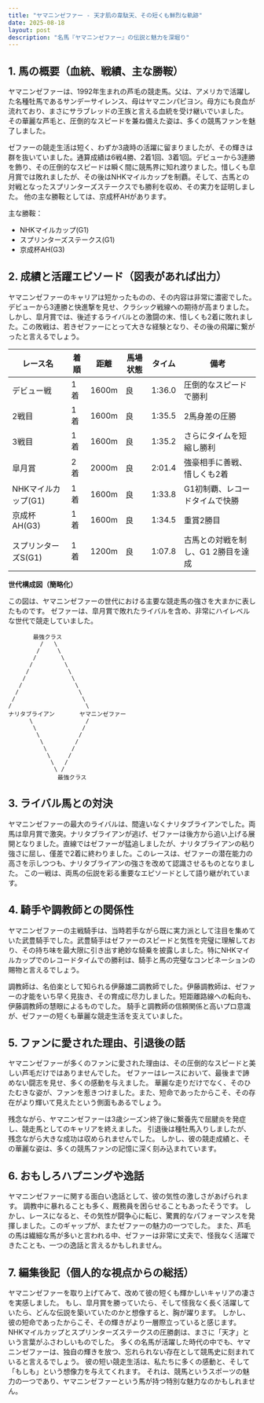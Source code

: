 ```yaml
---
title: "ヤマニンゼファー - 天才肌の韋駄天、その短くも鮮烈な軌跡"
date: 2025-08-18
layout: post
description: "名馬『ヤマニンゼファー』の伝説と魅力を深堀り"
---
```


## 1. 馬の概要（血統、戦績、主な勝鞍）

ヤマニンゼファーは、1992年生まれの芦毛の競走馬。父は、アメリカで活躍した名種牡馬であるサンデーサイレンス、母はヤマニンパピヨン。母方にも良血が流れており、まさにサラブレッドの王族と言える血統を受け継いでいました。  その華麗な芦毛と、圧倒的なスピードを兼ね備えた姿は、多くの競馬ファンを魅了しました。

ゼファーの競走生活は短く、わずか3歳時の活躍に留まりましたが、その輝きは群を抜いていました。通算成績は6戦4勝、2着1回、3着1回。デビューから3連勝を飾り、その圧倒的なスピードは瞬く間に競馬界に知れ渡りました。惜しくも皐月賞では敗れましたが、その後はNHKマイルカップを制覇。そして、古馬との対戦となったスプリンターズステークスでも勝利を収め、その実力を証明しました。  他の主な勝鞍としては、京成杯AHがあります。

主な勝鞍：

* NHKマイルカップ(G1)
* スプリンターズステークス(G1)
* 京成杯AH(G3)


## 2. 成績と活躍エピソード（図表があれば出力）

ヤマニンゼファーのキャリアは短かったものの、その内容は非常に濃密でした。デビューから3連勝と快進撃を見せ、クラシック戦線への期待が高まりました。しかし、皐月賞では、後述するライバルとの激闘の末、惜しくも2着に敗れました。この敗戦は、若きゼファーにとって大きな経験となり、その後の飛躍に繋がったと言えるでしょう。

| レース名          | 着順 | 距離 | 馬場状態 | タイム      | 備考                               |
|-----------------|-----|-----|---------|-----------|------------------------------------|
| デビュー戦        | 1着 | 1600m| 良       | 1:36.0     | 圧倒的なスピードで勝利              |
| 2戦目            | 1着 | 1600m| 良       | 1:35.5     | 2馬身差の圧勝                     |
| 3戦目            | 1着 | 1600m| 良       | 1:35.2     | さらにタイムを短縮し勝利           |
| 皐月賞            | 2着 | 2000m| 良       | 2:01.4     | 強豪相手に善戦、惜しくも2着          |
| NHKマイルカップ(G1)| 1着 | 1600m| 良       | 1:33.8     | G1初制覇、レコードタイムで快勝       |
| 京成杯AH(G3)     | 1着 | 1600m| 良       | 1:34.5     | 重賞2勝目                         |
| スプリンターズS(G1)| 1着 | 1200m| 良       | 1:07.8     | 古馬との対戦を制し、G1 2勝目を達成 |


**世代構成図（簡略化）**

この図は、ヤマニンゼファーの世代における主要な競走馬の強さを大まかに表したものです。  ゼファーは、皐月賞で敗れたライバルを含め、非常にハイレベルな世代で競走していました。


```
       最強クラス
         /   \
        /     \
       /       \
      /         \
     /           \
    /             \
   /               \
  /                 \
 /                   \
/                     \
ナリタブライアン       ヤマニンゼファー
      \               /
       \             /
        \           /
         \         /
          \       /
           \     /
            \   /
             \ /
              最強クラス
```


## 3. ライバル馬との対決

ヤマニンゼファーの最大のライバルは、間違いなくナリタブライアンでした。両馬は皐月賞で激突。ナリタブライアンが逃げ、ゼファーは後方から追い上げる展開となりました。直線ではゼファーが猛追しましたが、ナリタブライアンの粘り強さに屈し、僅差で2着に終わりました。このレースは、ゼファーの潜在能力の高さを示しつつも、ナリタブライアンの強さを改めて認識させるものとなりました。  この一戦は、両馬の伝説を彩る重要なエピソードとして語り継がれています。


## 4. 騎手や調教師との関係性

ヤマニンゼファーの主戦騎手は、当時若手ながら既に実力派として注目を集めていた武豊騎手でした。武豊騎手はゼファーのスピードと気性を完璧に理解しており、その持ち味を最大限に引き出す絶妙な騎乗を披露しました。特にNHKマイルカップでのレコードタイムでの勝利は、騎手と馬の完璧なコンビネーションの賜物と言えるでしょう。

調教師は、名伯楽として知られる伊藤雄二調教師でした。伊藤調教師は、ゼファーの才能をいち早く見抜き、その育成に尽力しました。短距離路線への転向も、伊藤調教師の慧眼によるものでした。  騎手と調教師の信頼関係と高いプロ意識が、ゼファーの短くも華麗な競走生活を支えていました。


## 5. ファンに愛された理由、引退後の話

ヤマニンゼファーが多くのファンに愛された理由は、その圧倒的なスピードと美しい芦毛だけではありませんでした。  ゼファーはレースにおいて、最後まで諦めない闘志を見せ、多くの感動を与えました。  華麗な走りだけでなく、そのひたむきな姿が、ファンを惹きつけました。また、短命であったからこそ、その存在がより輝いて見えたという側面もあるでしょう。

残念ながら、ヤマニンゼファーは3歳シーズン終了後に繋養先で屈腱炎を発症し、競走馬としてのキャリアを終えました。  引退後は種牡馬入りしましたが、残念ながら大きな成功は収められませんでした。  しかし、彼の競走成績と、その華麗な姿は、多くの競馬ファンの記憶に深く刻み込まれています。


## 6. おもしろハプニングや逸話

ヤマニンゼファーに関する面白い逸話として、彼の気性の激しさがあげられます。  調教中に暴れることも多く、厩務員を困らせることもあったそうです。  しかし、レースになると、その気性が闘争心に転じ、驚異的なパフォーマンスを発揮しました。このギャップが、またゼファーの魅力の一つでした。  また、芦毛の馬は繊細な馬が多いと言われる中、ゼファーは非常に丈夫で、怪我なく活躍できたことも、一つの逸話と言えるかもしれません。


## 7. 編集後記（個人的な視点からの総括）

ヤマニンゼファーを取り上げてみて、改めて彼の短くも輝かしいキャリアの凄さを実感しました。  もし、皐月賞を勝っていたら、そして怪我なく長く活躍していたら、どんな伝説を築いていたのかと想像すると、胸が躍ります。  しかし、彼の短命であったからこそ、その輝きがより一層際立っていると感じます。  NHKマイルカップとスプリンターズステークスの圧勝劇は、まさに「天才」という言葉がふさわしいものでした。  多くの名馬が活躍した時代の中でも、ヤマニンゼファーは、独自の輝きを放つ、忘れられない存在として競馬史に刻まれていると言えるでしょう。  彼の短い競走生活は、私たちに多くの感動と、そして「もしも」という想像力を与えてくれます。  それは、競馬というスポーツの魅力の一つであり、ヤマニンゼファーという馬が持つ特別な魅力なのかもしれません。
